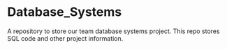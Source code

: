 # Database_Systems
A repository to store our team database systems project. This repo stores SQL code and other project information. 
